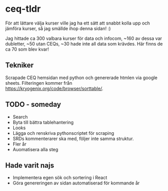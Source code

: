 # ceq-tldr
För att lättare välja kurser ville jag ha ett sätt att snabbt kolla upp och jämföra kurser, så jag smällde ihop denna sidan! :)

Jag hittade ca 300 valbara kurser för data och infocom, ~160 av dessa var dubletter, ~50 utan CEQs, ~30 hade inte all data som krävdes. Här finns de ca 70 som blev kvar!


## Tekniker
Scrapade CEQ hemsidan med python och genererade htmlen via google sheets. Filteringen kommer från https://kryogenix.org/code/browser/sorttable/. 

## TODO - someday
* Search
* Byta till bättra tablehantering
* Looks
* Lägga och renskriva pythonscriptet för scraping
* SRDs kommenterarer ska med, följer inte samma struktur.
* Fler år
* Auomatisera alla steg

## Hade varit najs
* Implementera egen sök och sortering i React
* Göra genereringen av sidan automatiserad för kommande år
